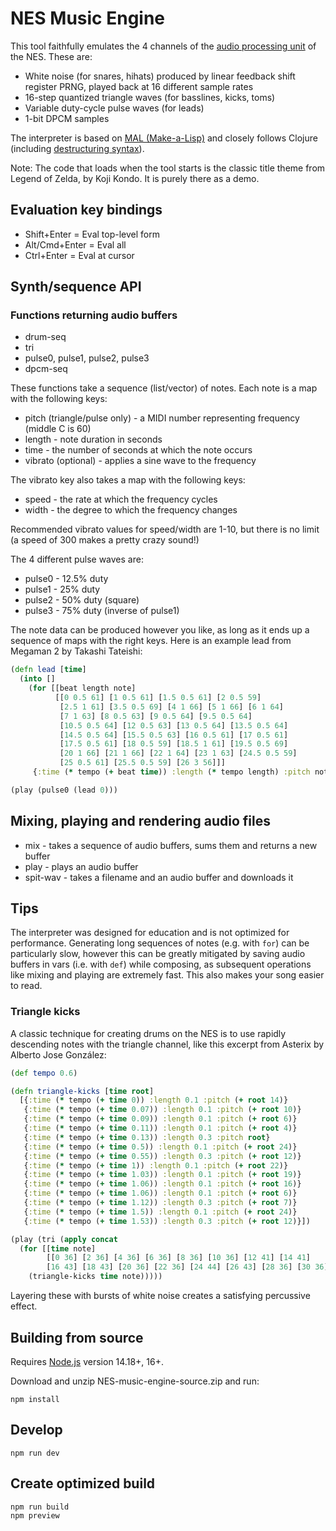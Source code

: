 # NES Music Engine

This tool faithfully emulates the 4 channels of the [audio processing unit](https://www.nesdev.org/wiki/APU) of the NES. These are:

- White noise (for snares, hihats) produced by linear feedback shift register PRNG, played back at 16 different sample rates
- 16-step quantized triangle waves (for basslines, kicks, toms)
- Variable duty-cycle pulse waves (for leads)
- 1-bit DPCM samples

The interpreter is based on [MAL (Make-a-Lisp)](https://github.com/kanaka/mal) and closely follows Clojure (including [destructuring syntax](https://clojure.org/guides/destructuring)).

Note: The code that loads when the tool starts is the classic title theme from Legend of Zelda, by Koji Kondo. It is purely there as a demo.

## Evaluation key bindings

- Shift+Enter = Eval top-level form
- Alt/Cmd+Enter = Eval all
- Ctrl+Enter = Eval at cursor

## Synth/sequence API

### Functions returning audio buffers

- drum-seq
- tri
- pulse0, pulse1, pulse2, pulse3 
- dpcm-seq

These functions take a sequence (list/vector) of notes. Each note is a map with the following keys:

- pitch (triangle/pulse only) - a MIDI number representing frequency (middle C is 60)
- length - note duration in seconds
- time - the number of seconds at which the note occurs
- vibrato (optional) - applies a sine wave to the frequency

The vibrato key also takes a map with the following keys:

- speed - the rate at which the frequency cycles
- width - the degree to which the frequency changes

Recommended vibrato values for speed/width are 1-10, but there is no limit (a speed of 300 makes a pretty crazy sound!)

The 4 different pulse waves are:

- pulse0 - 12.5% duty
- pulse1 - 25% duty
- pulse2 - 50% duty (square)
- pulse3 - 75% duty (inverse of pulse1)

The note data can be produced however you like, as long as it ends up a sequence of maps with the right keys.  Here is an example lead from Megaman 2 by Takashi Tateishi:

```clojure
(defn lead [time]
  (into []
    (for [[beat length note]
          [[0 0.5 61] [1 0.5 61] [1.5 0.5 61] [2 0.5 59]
           [2.5 1 61] [3.5 0.5 69] [4 1 66] [5 1 66] [6 1 64]
           [7 1 63] [8 0.5 63] [9 0.5 64] [9.5 0.5 64] 
           [10.5 0.5 64] [12 0.5 63] [13 0.5 64] [13.5 0.5 64]
           [14.5 0.5 64] [15.5 0.5 63] [16 0.5 61] [17 0.5 61] 
           [17.5 0.5 61] [18 0.5 59] [18.5 1 61] [19.5 0.5 69] 
           [20 1 66] [21 1 66] [22 1 64] [23 1 63] [24.5 0.5 59] 
           [25 0.5 61] [25.5 0.5 59] [26 3 56]]]
     {:time (* tempo (+ beat time)) :length (* tempo length) :pitch note})))

(play (pulse0 (lead 0)))
```

## Mixing, playing and rendering audio files

- mix - takes a sequence of audio buffers, sums them and returns a new buffer
- play - plays an audio buffer
- spit-wav - takes a filename and an audio buffer and downloads it

## Tips

The interpreter was designed for education and is not optimized for performance. Generating long sequences of notes (e.g. with `for`) can be particularly slow, however this can be greatly mitigated by saving audio buffers in vars (i.e. with `def`) while composing, as subsequent operations like mixing and playing are extremely fast. This also makes your song easier to read.

### Triangle kicks

A classic technique for creating drums on the NES is to use rapidly descending notes with the triangle channel, like this excerpt from Asterix by Alberto Jose González:

```clojure
(def tempo 0.6)

(defn triangle-kicks [time root]
  [{:time (* tempo (+ time 0)) :length 0.1 :pitch (+ root 14)}
   {:time (* tempo (+ time 0.07)) :length 0.1 :pitch (+ root 10)}
   {:time (* tempo (+ time 0.09)) :length 0.1 :pitch (+ root 6)}  
   {:time (* tempo (+ time 0.11)) :length 0.1 :pitch (+ root 4)} 
   {:time (* tempo (+ time 0.13)) :length 0.3 :pitch root} 
   {:time (* tempo (+ time 0.5)) :length 0.1 :pitch (+ root 24)} 
   {:time (* tempo (+ time 0.55)) :length 0.3 :pitch (+ root 12)} 
   {:time (* tempo (+ time 1)) :length 0.1 :pitch (+ root 22)} 
   {:time (* tempo (+ time 1.03)) :length 0.1 :pitch (+ root 19)} 
   {:time (* tempo (+ time 1.06)) :length 0.1 :pitch (+ root 16)} 
   {:time (* tempo (+ time 1.06)) :length 0.1 :pitch (+ root 6)}  
   {:time (* tempo (+ time 1.12)) :length 0.3 :pitch (+ root 7)}  
   {:time (* tempo (+ time 1.5)) :length 0.1 :pitch (+ root 24)} 
   {:time (* tempo (+ time 1.53)) :length 0.3 :pitch (+ root 12)}])  

(play (tri (apply concat
  (for [[time note]     
        [[0 36] [2 36] [4 36] [6 36] [8 36] [10 36] [12 41] [14 41]    
        [16 43] [18 43] [20 36] [22 36] [24 44] [26 43] [28 36] [30 36]]]   
    (triangle-kicks time note)))))
```

Layering these with bursts of white noise creates a satisfying percussive effect.

## Building from source

Requires [Node.js](https://nodejs.org/en/) version 14.18+, 16+.

Download and unzip NES-music-engine-source.zip and run:

```
npm install
```

## Develop

```
npm run dev
```

## Create optimized build

```
npm run build
npm preview
```
